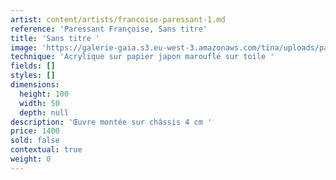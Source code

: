 ```yaml
---
artist: content/artists/francoise-paressant-1.md
reference: 'Paressant Françoise, Sans titre'
title: 'Sans titre '
image: 'https://galerie-gaia.s3.eu-west-3.amazonaws.com/tina/uploads/paressant-francoise/galerie-gaia-francoise-paressant-100cm x 50cm  1  collage papier japon teinté marouflé sur toile, 100 x 50 cm 2011.jpg'
technique: 'Acrylique sur papier japon marouflé sur toile '
fields: []
styles: []
dimensions:
  height: 100
  width: 50
  depth: null
description: 'Œuvre montée sur châssis 4 cm '
price: 1400
sold: false
contextual: true
weight: 0
---
```


